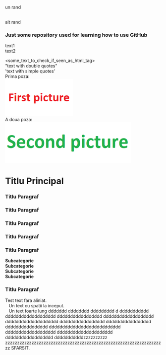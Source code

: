 
un rand

<br>
alt rand
<h3> Just some repository used for learning how to use GitHub </h3>
text1<br>
text2<br>

<some_text_to_check_if_seen_as_html_tag><br>
"text with double quotes"<br>
'text with simple quotes'<br>
Prima poza:<br>
<img src='screenshots/01.png'/><br>
A doua poza:<br>
<img src='screenshots/02.png'/><br>
<h1>Titlu Principal</h1>
<h3>Titlu Paragraf</h3>
<h3>Titlu Paragraf</h3>
<h3>Titlu Paragraf</h3>
<h3>Titlu Paragraf</h3>
<h3>Titlu Paragraf</h3>
<b>Subcategorie</b><br>
<b>Subcategorie</b><br>
<b>Subcategorie</b><br>
<b>Subcategorie</b><br>
<h3>Titlu Paragraf</h3>
Test text fara aliniat.<br>
&nbsp;&nbsp;&nbsp;Un text cu spatii la inceput.<br>
&nbsp;&nbsp;&nbsp;Un text foarte lung ddddddd dddddddd ddddddddd d ddddddddddd ddddddddddddddddddd ddddddddddddddddd ddddddddddddddddddd dddddddddddddddddddd ddddddddddddddddd ddddddddddddddddd dddddddddddddddd ddddddddddddddddddddddddddd ddddddddddddddddddd ddddddddddddddddddddd dddddddddddddddddd dddddddddddzzzzzzzzzz zzzzzzzzzzzzzzzzzzzzzzzzzzzzzzzzzzzzzzzzzzzzzzzzzzzzzzzzzzzzzzzzzzz
SFARSIT.
